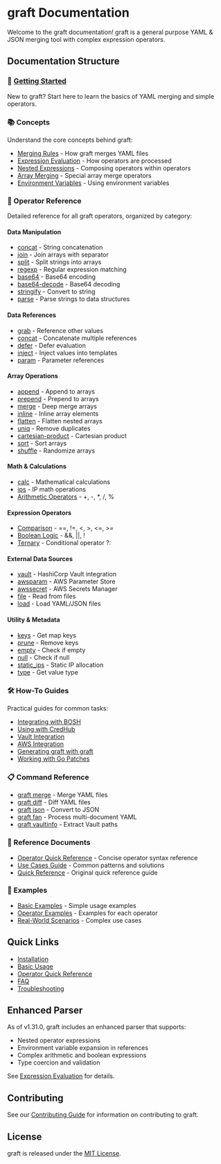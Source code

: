 # graft Documentation

Welcome to the graft documentation! graft is a general purpose YAML & JSON merging tool with complex expression operators.

## Documentation Structure

### 🚀 [Getting Started](getting-started.md)
New to graft? Start here to learn the basics of YAML merging and simple operators.

### 📚 Concepts
Understand the core concepts behind graft:
- [Merging Rules](concepts/merging.md) - How graft merges YAML files
- [Expression Evaluation](concepts/expression-evaluation.md) - How operators are processed
- [Nested Expressions](concepts/nested-expressions.md) - Composing operators within operators
- [Array Merging](concepts/array-merging.md) - Special array merge operators
- [Environment Variables](concepts/environment-variables.md) - Using environment variables

### 📖 Operator Reference
Detailed reference for all graft operators, organized by category:

#### Data Manipulation
- [concat](operators/data-manipulation.md#concat) - String concatenation
- [join](operators/data-manipulation.md#join) - Join arrays with separator
- [split](operators/data-manipulation.md#split) - Split strings into arrays
- [regexp](operators/data-manipulation.md#regexp) - Regular expression matching
- [base64](operators/data-manipulation.md#base64) - Base64 encoding
- [base64-decode](operators/data-manipulation.md#base64-decode) - Base64 decoding
- [stringify](operators/data-manipulation.md#stringify) - Convert to string
- [parse](operators/data-manipulation.md#parse) - Parse strings to data structures

#### Data References
- [grab](operators/data-references.md#grab) - Reference other values
- [concat](operators/data-references.md#concat) - Concatenate multiple references
- [defer](operators/data-references.md#defer) - Defer evaluation
- [inject](operators/data-references.md#inject) - Inject values into templates
- [param](operators/data-references.md#param) - Parameter references

#### Array Operations
- [append](operators/array-operations.md#append) - Append to arrays
- [prepend](operators/array-operations.md#prepend) - Prepend to arrays
- [merge](operators/array-operations.md#merge) - Deep merge arrays
- [inline](operators/array-operations.md#inline) - Inline array elements
- [flatten](operators/array-operations.md#flatten) - Flatten nested arrays
- [uniq](operators/array-operations.md#uniq) - Remove duplicates
- [cartesian-product](operators/array-operations.md#cartesian-product) - Cartesian product
- [sort](operators/array-operations.md#sort) - Sort arrays
- [shuffle](operators/array-operations.md#shuffle) - Randomize arrays

#### Math & Calculations
- [calc](operators/math-calculations.md#calc) - Mathematical calculations
- [ips](operators/math-calculations.md#ips) - IP math operations
- [Arithmetic Operators](operators/math-calculations.md#arithmetic) - +, -, *, /, %

#### Expression Operators
- [Comparison](operators/expression-operators.md#comparison) - ==, !=, <, >, <=, >=
- [Boolean Logic](operators/expression-operators.md#boolean) - &&, ||, !
- [Ternary](operators/expression-operators.md#ternary) - Conditional operator ?:

#### External Data Sources
- [vault](operators/external-data.md#vault) - HashiCorp Vault integration
- [awsparam](operators/external-data.md#awsparam) - AWS Parameter Store
- [awssecret](operators/external-data.md#awssecret) - AWS Secrets Manager
- [file](operators/external-data.md#file) - Read from files
- [load](operators/external-data.md#load) - Load YAML/JSON files

#### Utility & Metadata
- [keys](operators/utility-metadata.md#keys) - Get map keys
- [prune](operators/utility-metadata.md#prune) - Remove keys
- [empty](operators/utility-metadata.md#empty) - Check if empty
- [null](operators/utility-metadata.md#null) - Check if null
- [static_ips](operators/utility-metadata.md#static_ips) - Static IP allocation
- [type](operators/utility-metadata.md#type) - Get value type

### 🛠️ How-To Guides
Practical guides for common tasks:
- [Integrating with BOSH](guides/integrating-with-cloud-config.md)
- [Using with CredHub](guides/integrating-with-credhub.md) 
- [Vault Integration](guides/vault-integration.md)
- [AWS Integration](guides/aws-integration.md)
- [Generating graft with graft](guides/meta-programming.md)
- [Working with Go Patches](guides/go-patch.md)

### 📋 Command Reference
- [graft merge](reference/commands.md#merge) - Merge YAML files
- [graft diff](reference/commands.md#diff) - Diff YAML files
- [graft json](reference/commands.md#json) - Convert to JSON
- [graft fan](reference/commands.md#fan) - Process multi-document YAML
- [graft vaultinfo](reference/commands.md#vaultinfo) - Extract Vault paths

### 📖 Reference Documents
- [Operator Quick Reference](reference/operator-quick-reference.md) - Concise operator syntax reference
- [Use Cases Guide](reference/use-cases.md) - Common patterns and solutions
- [Quick Reference](reference/quick-reference.md) - Original quick reference guide

### 🧩 Examples
- [Basic Examples](../examples/README.md) - Simple usage examples
- [Operator Examples](operators/README.md) - Examples for each operator
- [Real-World Scenarios](guides/examples.md) - Complex use cases

## Quick Links

- [Installation](getting-started.md#installation)
- [Basic Usage](getting-started.md#basic-usage)
- [Operator Quick Reference](reference/quick-reference.md)
- [FAQ](reference/faq.md)
- [Troubleshooting](reference/troubleshooting.md)

## Enhanced Parser

As of v1.31.0, graft includes an enhanced parser that supports:
- Nested operator expressions
- Environment variable expansion in references
- Complex arithmetic and boolean expressions
- Type coercion and validation

See [Expression Evaluation](concepts/expression-evaluation.md) for details.

## Contributing

See our [Contributing Guide](../CONTRIBUTING.md) for information on contributing to graft.

## License

graft is released under the [MIT License](../LICENSE).